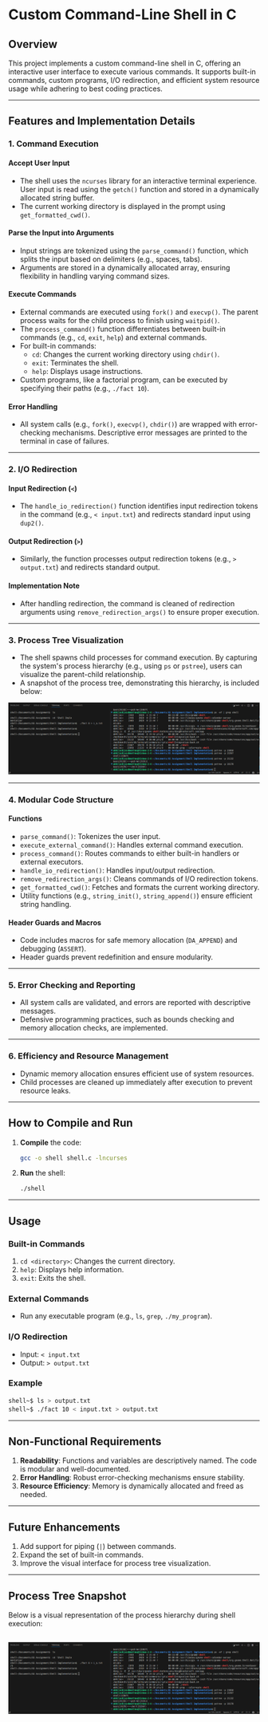 
# Custom Command-Line Shell in C

## Overview

This project implements a custom command-line shell in C, offering an interactive user interface to execute various commands. It supports built-in commands, custom programs, I/O redirection, and efficient system resource usage while adhering to best coding practices.

---

## Features and Implementation Details

### **1. Command Execution**
#### **Accept User Input**
- The shell uses the `ncurses` library for an interactive terminal experience. User input is read using the `getch()` function and stored in a dynamically allocated string buffer.
- The current working directory is displayed in the prompt using `get_formatted_cwd()`.

#### **Parse the Input into Arguments**
- Input strings are tokenized using the `parse_command()` function, which splits the input based on delimiters (e.g., spaces, tabs).
- Arguments are stored in a dynamically allocated array, ensuring flexibility in handling varying command sizes.

#### **Execute Commands**
- External commands are executed using `fork()` and `execvp()`. The parent process waits for the child process to finish using `waitpid()`.
- The `process_command()` function differentiates between built-in commands (e.g., `cd`, `exit`, `help`) and external commands. 
- For built-in commands:
  - `cd`: Changes the current working directory using `chdir()`.
  - `exit`: Terminates the shell.
  - `help`: Displays usage instructions.
- Custom programs, like a factorial program, can be executed by specifying their paths (e.g., `./fact 10`).

#### **Error Handling**
- All system calls (e.g., `fork()`, `execvp()`, `chdir()`) are wrapped with error-checking mechanisms. Descriptive error messages are printed to the terminal in case of failures.

---

### **2. I/O Redirection**
#### **Input Redirection (`<`)**
- The `handle_io_redirection()` function identifies input redirection tokens in the command (e.g., `< input.txt`) and redirects standard input using `dup2()`.

#### **Output Redirection (`>`)**
- Similarly, the function processes output redirection tokens (e.g., `> output.txt`) and redirects standard output.

#### **Implementation Note**
- After handling redirection, the command is cleaned of redirection arguments using `remove_redirection_args()` to ensure proper execution.

---

### **3. Process Tree Visualization**
- The shell spawns child processes for command execution. By capturing the system's process hierarchy (e.g., using `ps` or `pstree`), users can visualize the parent-child relationship.
- A snapshot of the process tree, demonstrating this hierarchy, is included below:

![Process Tree Snapshot](process_tree.png)

---

### **4. Modular Code Structure**
#### **Functions**
- `parse_command()`: Tokenizes the user input.
- `execute_external_command()`: Handles external command execution.
- `process_command()`: Routes commands to either built-in handlers or external executors.
- `handle_io_redirection()`: Handles input/output redirection.
- `remove_redirection_args()`: Cleans commands of I/O redirection tokens.
- `get_formatted_cwd()`: Fetches and formats the current working directory.
- Utility functions (e.g., `string_init()`, `string_append()`) ensure efficient string handling.

#### **Header Guards and Macros**
- Code includes macros for safe memory allocation (`DA_APPEND`) and debugging (`ASSERT`).
- Header guards prevent redefinition and ensure modularity.

---

### **5. Error Checking and Reporting**
- All system calls are validated, and errors are reported with descriptive messages.
- Defensive programming practices, such as bounds checking and memory allocation checks, are implemented.

---

### **6. Efficiency and Resource Management**
- Dynamic memory allocation ensures efficient use of system resources.
- Child processes are cleaned up immediately after execution to prevent resource leaks.

---

## How to Compile and Run

1. **Compile** the code:
   ```bash
   gcc -o shell shell.c -lncurses
   ```

2. **Run** the shell:
   ```bash
   ./shell
   ```

---

## Usage

### Built-in Commands
1. `cd <directory>`: Changes the current directory.
2. `help`: Displays help information.
3. `exit`: Exits the shell.

### External Commands
- Run any executable program (e.g., `ls`, `grep`, `./my_program`).

### I/O Redirection
- Input: `< input.txt`
- Output: `> output.txt`

### Example
```bash
shell~$ ls > output.txt
shell~$ ./fact 10 < input.txt > output.txt
```

---

## Non-Functional Requirements

1. **Readability**: Functions and variables are descriptively named. The code is modular and well-documented.
2. **Error Handling**: Robust error-checking mechanisms ensure stability.
3. **Resource Efficiency**: Memory is dynamically allocated and freed as needed.

---

## Future Enhancements
1. Add support for piping (`|`) between commands.
2. Expand the set of built-in commands.
3. Improve the visual interface for process tree visualization.

---

## Process Tree Snapshot
Below is a visual representation of the process hierarchy during shell execution:

![alt text](Process_tree.png)
---
